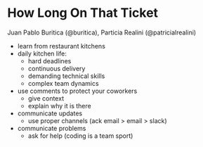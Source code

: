 # How Long On That Ticket
Juan Pablo Buritica (@buritica), Particia Realini (@patricialrealini)

- learn from restaurant kitchens
- daily kitchen life:
	- hard deadlines
	- continuous delivery
	- demanding technical skills
	- complex team dynamics
- use comments to protect your coworkers
	- give context
	- explain why it is there
- communicate updates
	- use proper channels (ack email > email > slack)
- communicate problems
	- ask for help (coding is a team sport)